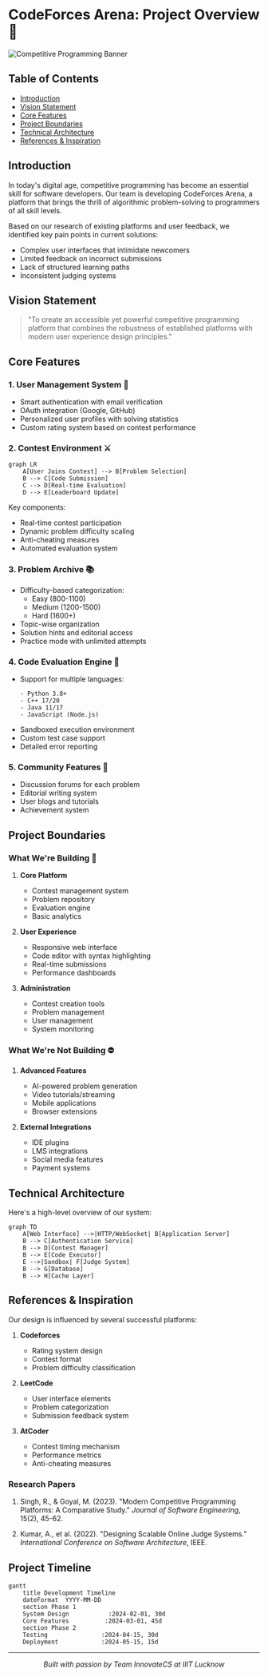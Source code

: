 # CodeForces Arena: Project Overview 🚀

![Competitive Programming Banner](https://img.shields.io/badge/Project-Competitive_Programming_Platform-blue?style=for-the-badge)

## Table of Contents
- [Introduction](#introduction)
- [Vision Statement](#vision-statement)
- [Core Features](#core-features)
- [Project Boundaries](#project-boundaries)
- [Technical Architecture](#technical-architecture)
- [References & Inspiration](#references--inspiration)

## Introduction

In today's digital age, competitive programming has become an essential skill for software developers. Our team is developing CodeForces Arena, a platform that brings the thrill of algorithmic problem-solving to programmers of all skill levels.

Based on our research of existing platforms and user feedback, we identified key pain points in current solutions:
- Complex user interfaces that intimidate newcomers
- Limited feedback on incorrect submissions
- Lack of structured learning paths
- Inconsistent judging systems

## Vision Statement

> "To create an accessible yet powerful competitive programming platform that combines the robustness of established platforms with modern user experience design principles."

## Core Features

### 1. User Management System 👥
- Smart authentication with email verification
- OAuth integration (Google, GitHub)
- Personalized user profiles with solving statistics
- Custom rating system based on contest performance

### 2. Contest Environment ⚔️
```mermaid
graph LR
    A[User Joins Contest] --> B[Problem Selection]
    B --> C[Code Submission]
    C --> D[Real-time Evaluation]
    D --> E[Leaderboard Update]
```

Key components:
- Real-time contest participation
- Dynamic problem difficulty scaling
- Anti-cheating measures
- Automated evaluation system

### 3. Problem Archive 📚
- Difficulty-based categorization:
  - Easy (800-1100)
  - Medium (1200-1500)
  - Hard (1600+)
- Topic-wise organization
- Solution hints and editorial access
- Practice mode with unlimited attempts

### 4. Code Evaluation Engine 🔄
- Support for multiple languages:
  ```
  - Python 3.8+
  - C++ 17/20
  - Java 11/17
  - JavaScript (Node.js)
  ```
- Sandboxed execution environment
- Custom test case support
- Detailed error reporting

### 5. Community Features 🤝
- Discussion forums for each problem
- Editorial writing system
- User blogs and tutorials
- Achievement system

## Project Boundaries

### What We're Building 🎯
1. **Core Platform**
   - Contest management system
   - Problem repository
   - Evaluation engine
   - Basic analytics

2. **User Experience**
   - Responsive web interface
   - Code editor with syntax highlighting
   - Real-time submissions
   - Performance dashboards

3. **Administration**
   - Contest creation tools
   - Problem management
   - User management
   - System monitoring

### What We're Not Building ⛔
1. **Advanced Features**
   - AI-powered problem generation
   - Video tutorials/streaming
   - Mobile applications
   - Browser extensions

2. **External Integrations**
   - IDE plugins
   - LMS integrations
   - Social media features
   - Payment systems

## Technical Architecture

Here's a high-level overview of our system:

```mermaid
graph TD
    A[Web Interface] -->|HTTP/WebSocket| B[Application Server]
    B --> C[Authentication Service]
    B --> D[Contest Manager]
    B --> E[Code Executor]
    E -->|Sandbox| F[Judge System]
    B --> G[Database]
    B --> H[Cache Layer]
```

## References & Inspiration

Our design is influenced by several successful platforms:

1. **Codeforces**
   - Rating system design
   - Contest format
   - Problem difficulty classification

2. **LeetCode**
   - User interface elements
   - Problem categorization
   - Submission feedback system

3. **AtCoder**
   - Contest timing mechanism
   - Performance metrics
   - Anti-cheating measures

### Research Papers

1. Singh, R., & Goyal, M. (2023). "Modern Competitive Programming Platforms: A Comparative Study." *Journal of Software Engineering*, 15(2), 45-62.

2. Kumar, A., et al. (2022). "Designing Scalable Online Judge Systems." *International Conference on Software Architecture*, IEEE.



## Project Timeline

```mermaid
gantt
    title Development Timeline
    dateFormat  YYYY-MM-DD
    section Phase 1
    System Design           :2024-02-01, 30d
    Core Features          :2024-03-01, 45d
    section Phase 2
    Testing               :2024-04-15, 30d
    Deployment            :2024-05-15, 15d
```

---

<div align="center">
<i>Built with passion by Team InnovateCS at IIIT Lucknow</i>
</div>
